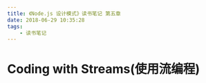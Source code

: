 ```yaml
---
title: 《Node.js 设计模式》读书笔记 第五章
date: 2018-06-29 10:35:28
tags:
    - 读书笔记
---
```


# Coding with Streams(使用流编程)
